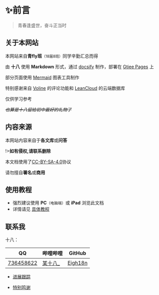 # ✨前言

> 青春逢盛世，奋斗正当时

## 关于本网站

本网站来自**青fly班**<small>（18届8班）</small>同学辛勤汇总而得

由 **十八** 使用 **Markdown** 形式，通过 [docsify](https://docsify.js.org/#/zh-cn/) 制作，部署在 [Gtiee Pages](https://gitee.com/help/articles/4136) 上

部分页面使用 [Mermaid](https://mermaid-js.github.io/mermaid/#/) 图表工具制作

特别感谢来自 [Voline](https://valine.js.org/) 的评论功能和 [LeanCloud](https://console.leancloud.app/) 的云端数据库

仅供学习参考

*~~也算是十八留给初中最好的礼物了~~*

## 内容来源

本网站内容来自于**各文库**或**问答**

!>**如有侵权,请联系删除**

本文档使用了[CC-BY-SA-4.0](https://gitee.com/eighteen18/qing-fly/edit/master/LICENSE)协议

请勿擅自**署名**或**商用**

## 使用教程

- 强烈建议使用 **PC**`（电脑端）`或 **iPad** 浏览此文档
- 详情请见 [具体教程](使用教程)

## 联系我

十八：

| QQ                               | 哔哩哔哩                                       | GitHub                                |
| -------------------------------- | ---------------------------------------------- | ------------------------------------- |
| [736458622](https://4m.cn/9Xomt) | [某十八_](https://space.bilibili.com/99389894) | [Eigh18n](https://github.com/Eigh18n) |

- [进展跟踪](进展)

- [特别鸣谢](特别鸣谢)